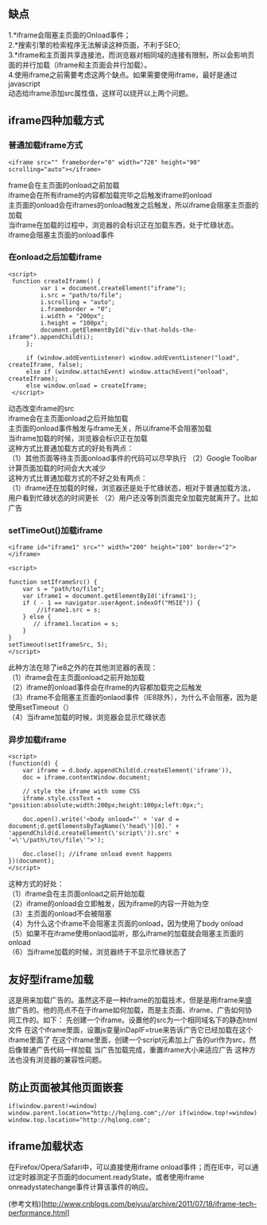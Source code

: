 ## 缺点
1.*iframe会阻塞主页面的Onload事件；   
2.*搜索引擎的检索程序无法解读这种页面，不利于SEO;  
3.*iframe和主页面共享连接池，而浏览器对相同域的连接有限制，所以会影响页面的并行加载（iframe和主页面会并行加载）。  
4.使用iframe之前需要考虑这两个缺点。如果需要使用iframe，最好是通过javascript  
动态给iframe添加src属性值，这样可以绕开以上两个问题。


## iframe四种加载方式
### 普通加载iframe方式  
```
<iframe src="" frameborder="0" width="728" height="90" scrolling="auto"></iframe>
```
frame会在主页面的onload之前加载  
iframe会在所有iframe的内容都加载完毕之后触发iframe的onload  
主页面的onload会在iframes的onload触发之后触发，所以iframe会阻塞主页面的加载  
当iframe在加载的过程中，浏览器的会标识正在加载东西，处于忙碌状态。  
iframe会阻塞主页面的onload事件  
### 在onload之后加载iframe
```
<script>
 function createIframe() {
         var i = document.createElement("iframe");
         i.src = "path/to/file";
         i.scrolling = "auto";
         i.frameborder = "0";
         i.width = "200px";
         i.height = "100px";
         document.getElementById("div-that-holds-the-iframe").appendChild(i);
     };

     if (window.addEventListener) window.addEventListener("load", createIframe, false);
     else if (window.attachEvent) window.attachEvent("onload", createIframe);
     else window.onload = createIframe;
 </script>
```
动态改变iframe的src  
iframe会在主页面onload之后开始加载  
主页面的onload事件触发与iframe无关，所以iframe不会阻塞加载  
当iframe加载的时候，浏览器会标识正在加载  
这种方式比普通加载方式的好处有两点：  
（1）其他页面等待主页面onload事件的代码可以尽早执行 （2）Google Toolbar计算页面加载的时间会大大减少  
这种方式比普通加载方式的不好之处有两点：  
（1）iframe还在加载的时候，浏览器还是处于忙碌状态，相对于普通加载方法，用户看到忙碌状态的时间更长 （2）用户还没等到页面完全加载完就离开了。比如广告  

### setTimeOut()加载iframe
```
<iframe id="iframe1" src="" width="200" height="100" border="2"></iframe>
 
<script>

function setIframeSrc() {
    var s = "path/to/file";
    var iframe1 = document.getElementById('iframe1');
    if ( - 1 == navigator.userAgent.indexOf("MSIE")) {
        //iframe1.src = s;
    } else {
       // iframe1.location = s;
    }
}
setTimeout(setIframeSrc, 5);
</script>
```
此种方法在除了ie8之外的在其他浏览器的表现：  
（1）iframe会在主页面onload之前开始加载  
（2）iframe的onload事件会在iframe的内容都加载完之后触发  
（3）iframe不会阻塞主页面的onlaod事件（IE8除外），为什么不会阻塞，因为是使用setTimeout（）  
（4）当iframe加载的时候，浏览器会显示忙碌状态  

### 异步加载iframe
```
<script>
(function(d) {
    var iframe = d.body.appendChild(d.createElement('iframe')),
    doc = iframe.contentWindow.document;
 
    // style the iframe with some CSS
    iframe.style.cssText = "position:absolute;width:200px;height:100px;left:0px;";
 
    doc.open().write('<body onload="' + 'var d = document;d.getElementsByTagName(\'head\')[0].' + 'appendChild(d.createElement(\'script\')).src' + '=\'\/path\/to\/file\'">');
 
    doc.close(); //iframe onload event happens
})(document);
</script>
```

这种方式的好处：  
（1）iframe会在主页面onload之前开始加载  
（2）iframe的onload会立即触发，因为iframe的内容一开始为空  
（3）主页面的onload不会被阻塞    
（4）为什么这个iframe不会阻塞主页面的onload，因为使用了body onload  
（5）如果不在iframe使用onlaod监听，那么iframe的加载就会阻塞主页面的onload  
（6）当iframe加载的时候，浏览器终于不显示忙碌状态了

## 友好型iframe加载
这是用来加载广告的。虽然这不是一种iframe的加载技术，但是是用iframe来盛放广告的。他的亮点不在于iframe如何加载，而是主页面、iframe、广告如何协同工作的。如下：
先创建一个iframe。设置他的src为一个相同域名下的静态html文件
在这个iframe里面，设置js变量inDapIF=true来告诉广告它已经加载在这个iframe里面了
在这个iframe里面，创建一个script元素加上广告的url作为src，然后像普通广告代码一样加载
当广告加载完成，重置iframe大小来适应广告
这种方法也没有浏览器的兼容性问题。  

## 防止页面被其他页面嵌套
```
if(window.parent!=window) window.parent.location="http://hqlong.com";//or if(window.top!=window) window.top.location="http://hqlong.com";
```

## iframe加载状态
在Firefox/Opera/Safari中，可以直接使用iframe onload事件；而在IE中，可以通过定时器测定子页面的document.readyState，或者使用iframe onreadystatechange事件计算该事件的响应。

(参考文档)[http://www.cnblogs.com/beiyuu/archive/2011/07/18/iframe-tech-performance.html]
